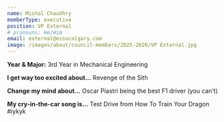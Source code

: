```yaml
---
name: Mishal Chaudhry
memberType: executive
position: VP External
# pronouns: He/Him
email: external@essucalgary.com
image: /images/about/council-members/2025-2026/VP External.jpg
---
```


**Year & Major:** 3rd Year in Mechanical Engineering

**I get way too excited about...** Revenge of the Sith 

**Change my mind about...** Oscar Piastri being the best F1 driver (you can’t) 

**My cry-in-the-car song is...** Test Drive from How To Train Your Dragon #iykyk
